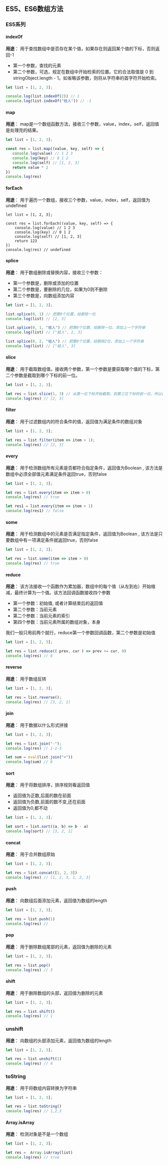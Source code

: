 ## ES5、ES6数组方法

### ES5系列

#### indexOf
**用途**： 用于查找数组中是否存在某个值，如果存在则返回某个值的下标，否则返回-1

- 第一个参数，查找的元素
- 第二个参数，可选，规定在数组中开始检索的位置。它的合法取值是 0 到 stringObject.length - 1。如省略该参数，则将从字符串的首字符开始检索。

```js
let list = [1, 2, 3];

console.log(list.indexOf(2)) // 1
console.log(list.indexOf("蛙人")) // -1
```

#### map
**用途**： map是一个数组函数方法，接收三个参数，value，index，self，返回值是处理完的结果。

```js
let list = [1, 2, 3];

const res = list.map((value, key, self) => {
   console.log(value) // 1 2 3
   console.log(key) // 0 1 2
   console.log(self) // [1, 2, 3]
   return value * 2
})
console.log(res)
```

#### forEach
**用途**： 用于遍历一个数组，接收三个参数，value，index，self，返回值为undefined
```
let list = [1, 2, 3];

const res = list.forEach((value, key, self) => {
    console.log(value) // 1 2 3
    console.log(key) // 0 1 2
    console.log(self) // [1, 2, 3]
    return 123
})
console.log(res) // undefined
```

#### splice
**用途**： 用于数组删除或替换内容，接收三个参数：

- 第一个参数是，删除或添加的位置
- 第二个参数是，要删除的几位，如果为0则不删除
- 第三个参数是，向数组添加内容
```js
let list = [1, 2, 3];

list.splice(0, 1) // 把第0个位置，给删除一位
console.log(list) // [2, 3]

list.splice(0, 1, "蛙人") // 把第0个位置，给删除一位，添加上一个字符串
console.log(list) // ["蛙人", 2, 3]

list.splice(0, 2, "蛙人") // 把第0个位置，给删除2位，添加上一个字符串
console.log(list) // ["蛙人", 3]
```

#### slice
**用途**： 用于截取数组值，接收两个参数，第一个参数是要获取哪个值的下标，第二个参数是截取到哪个下标的前一位。
```js
let list = [1, 2, 3];

let res = list.slice(1, 3) // 从第一位下标开始截取，到第三位下标的前一位，所以截取出来就是 [2, 3]
console.log(res) // [2, 3]
```

#### filter
**用途**： 用于过滤数组内的符合条件的值，返回值为满足条件的数组对象
```js
let list = [1, 2, 3];

let res = list.filter(item => item > 1);
console.log(res) // [2, 3]
```

#### every
**用途**： 用于检测数组所有元素是否都符合指定条件，返回值为Boolean , 该方法是数组中必须全部值元素满足条件返回true，否则false

```js
let list = [1, 2, 3];

let res = list.every(item => item > 0)
console.log(res) // true

let res1 = list.every(item => item > 1)
console.log(res1) // false
```

#### some
**用途**： 用于检测数组中的元素是否满足指定条件，返回值为Boolean , 该方法是只要数组中有一项满足条件就返回true，否则false

```js
let list = [1, 2, 3];

let res = list.some(item => item > 0)
console.log(res) // true
```

#### reduce
**用途**： 该方法接收一个函数作为累加器，数组中的每个值（从左到右）开始缩减，最终计算为一个值。该方法回调函数接收四个参数

- 第一个参数：初始值, 或者计算结束后的返回值
- 第二个参数：当前元素
- 第二个参数：当前元素的索引
- 第四个参数：当前元素所属的数组对象，本身

我们一般只用前两个就行，reduce第一个参数回调函数，第二个参数是初始值
```js
let list = [1, 2, 3];

let res = list.reduce(( prev, cur ) => prev += cur, 0)
console.log(res) // 6
```

#### reverse
**用途**： 用于数组反转
```js
let list = [1, 2, 3];

let res = list.reverse();
console.log(res) // [3, 2, 1]
```
#### join
**用途**： 用于数据以什么形式拼接
```js
let list = [1, 2, 3];

let res = list.join("-");
console.log(res) // 1-2-3

let sum = eval(list.join("+"))
console.log(sum) // 6
```

#### sort
**用途**： 用于将数组排序，排序规则看返回值

- 返回值为正数,后面的数在前面
- 返回值为负数,前面的数不变,还在前面
- 返回值为0,都不动
```js
let list = [1, 2, 3];

let sort = list.sort((a, b) => b - a)
console.log(sort) // [3, 2, 1]
```

#### concat
**用途**： 用于合并数组原始
```js
let list = [1, 2, 3];

let res = list.concat([1, 2, 3])
console.log(res) // [1, 2, 3, 1, 2, 3]
```

#### push
**用途**： 向数组后面添加元素，返回值为数组的length
```js
let list = [1, 2, 3];

let res = list.push(1)
console.log(res) // 
```

#### pop
**用途**： 用于删除数组尾部的元素，返回值为删除的元素
```js
let list = [1, 2, 3];

let res = list.pop()
console.log(res) // 3
```

#### shift
**用途**： 用于删除数组的头部，返回值为删除的元素
```js
let list = [1, 2, 3];

let res = list.shift()
console.log(res) // 1
```

### unshift
**用途**： 向数组的头部添加元素，返回值为数组的length
```js
let list = [1, 2, 3];

let res = list.unshift(1)
console.log(res) // 4
```

### toString
**用途**： 用于将数组内容转换为字符串
```js
let list = [1, 2, 3];

let res = list.toString()
console.log(res) // 1,2,3
```

#### Array.isArray
**用途**： 检测对象是不是一个数组
```js
let list = [1, 2, 3];

let res =  Array.isArray(list)
console.log(res) // true
```